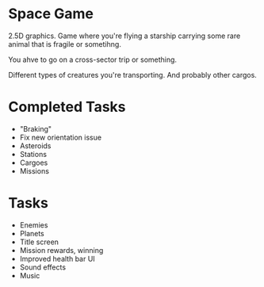 # Space Game
2.5D graphics. Game where you're flying a starship carrying some rare animal that is fragile or sometihng.

You ahve to go on a cross-sector trip or something.

Different types of creatures you're transporting. And probably other cargos.

# Completed Tasks
* "Braking"
* Fix new orientation issue
* Asteroids
* Stations
* Cargoes
* Missions

# Tasks
* Enemies
* Planets
* Title screen
* Mission rewards, winning
* Improved health bar UI
* Sound effects
* Music
